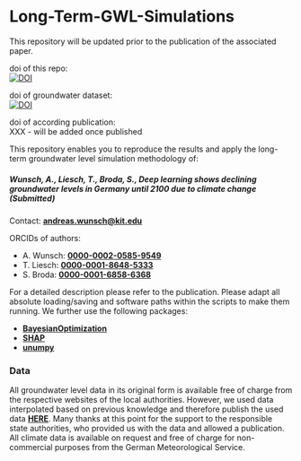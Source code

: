 # Long-Term-GWL-Simulations
This repository will be updated prior to the publication of the associated paper.

doi of this repo:  
[![DOI](https://zenodo.org/badge/349114094.svg)](https://zenodo.org/badge/latestdoi/349114094) 

doi of groundwater dataset:  
[![DOI](https://zenodo.org/badge/DOI/10.5281/zenodo.4683879.svg)](https://doi.org/10.5281/zenodo.4683879)

doi of according publication:  
XXX - will be added once published  



This repository enables you to reproduce the results and apply the long-term groundwater level simulation methodology of:     
##### **Wunsch, A., Liesch, T., Broda, S., Deep learning shows declining groundwater levels in Germany until 2100 due to climate change (Submitted)**  

Contact: [**andreas.wunsch@kit.edu**](andreas.wunsch@kit.edu)  

ORCIDs of authors:   
* A. Wunsch:  [**0000-0002-0585-9549**](https://orcid.org/0000-0002-0585-9549)   
* T. Liesch:  [**0000-0001-8648-5333**](https://orcid.org/0000-0001-8648-5333)   
* S. Broda:  [**0000-0001-6858-6368**](https://orcid.org/0000-0001-6858-6368)   

For a detailed description please refer to the publication.
Please adapt all absolute loading/saving and software paths within the scripts to make them running. We further use the following packages:

*  [**BayesianOptimization**](https://github.com/fmfn/BayesianOptimization)
*  [**SHAP**](https://github.com/slundberg/shap)
*  [**unumpy**](https://github.com/Quansight-Labs/unumpy)


### Data
All groundwater level data in its original form is available free of charge from the respective websites of the local authorities. However, we used data interpolated based on previous knowledge and therefore publish the used data [**HERE**](https://doi.org/10.5281/zenodo.4683879). Many thanks at this point for the support to the responsible state authorities, who provided us with the data and allowed a publication.  
All climate data is available on request and free of charge for non-commercial purposes from the German Meteorological Service.

